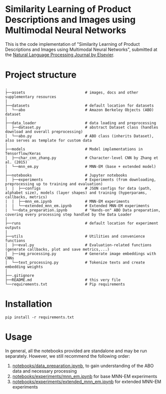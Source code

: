 # Similarity Learning of Product Descriptions and Images using Multimodal Neural Networks

This is the code implementation of "Similarity Learning of Product Descriptions and Images using Multimodal Neural Networks", submitted at the [Natural Language Processing Journal by Elsevier](https://www.sciencedirect.com/journal/natural-language-processing-journal).

# Project structure

    .
    ├──assets                           # images, docs and other supplementary resources
    |
    ├──datasets                         # default location for datasets
    │  └──abo                           # Amazon Berkeley Objects (ABO) dataset
    │
    ├──data_loader                      # data loading and preprocessing
    │  ├──dataset.py                    # abstract Dataset class (handles download and overall preprocessing)
    │  └──abo.py                        # ABO class (inherits Dataset), also serves as template for custom data
    │
    ├──models                           # Model implementations in Tensorflow/Keras
    │  ├──char_cnn_zhang.py             # Character-level CNN by Zhang et al. (2015)
    │  └──mnn_em.py                     # MNN-EM (base + extended model)
    |
    ├──notebooks                        # Jupyter notebooks
    │  ├──experiments                   # Experiments (from downloading, preprocessing up to training and evaluation)
    |  |  ├──configs                    # JSON configs for data (path, alphabet size), models (layer shapes) and training (hyperparams, callbacks, metrics)
    |  |  ├──mnn_em.ipynb               # MNN-EM experiments
    |  |  └──extended_mnn_em.ipynb      # Extended MNN-EM experiments
    |  └──data_preparation.ipynb        # "Hands-on" ABO Data preparation, covering every processing step handled by the Data Loader
    |
    ├──runs                             # default location for experiment outputs
    |
    ├──utils                            # Utilities and convenience functions
    │  ├──eval.py                       # Evaluation-related functions (generate callbacks, plot and save metrics,...)
    │  ├──img_processing.py             # Generate image embeddings with CNNs
    │  └──text_processing.py            # Tokenize texts and create embedding weights
    │
    ├──.gitignore
    ├──README.md                        # this very file
    └──requirements.txt                 # Pip requirements

# Installation
```
pip install -r requirements.txt
```

# Usage
In general, all the notebooks provided are standalone and may be run separately. However, we still recommend the following order:
1. [notebooks/data_preparation.ipynb](./notebooks/data_preparation.ipynb), to gain understanding of the ABO data and necessary processing
2. [notebooks/experiments/mnn_em.ipynb](./notebooks/experiments/mnn_em.ipynb) for base MNN-EM experiments
3. [notebooks/experiments/extended_mnn_em.ipynb](./notebooks/experiments/extended_mnn_em.ipynb) for extended MNN-EM experiments